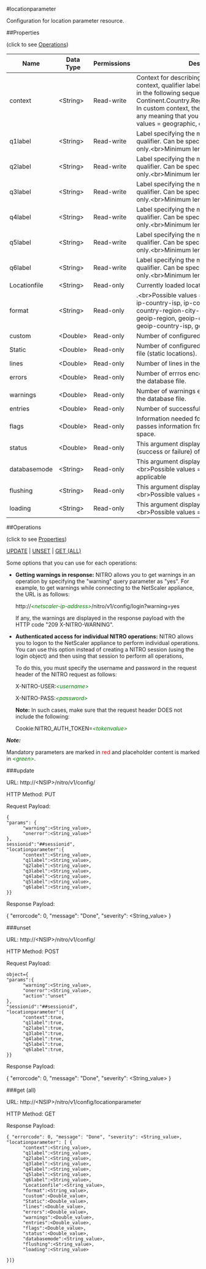 #locationparameter

Configuration for location parameter resource.


##Properties 
<span>(click to see [Operations](#operations))</span>


<table><thead><tr><th>Name</th><th> Data Type</th><th> Permissions</th><th>Description</th></tr></thead><tbody><tr><td>context</td><td>&lt;String></td><td>Read-write</td><td>Context for describing locations. In geographic context, qualifier labels are assigned by default in the following sequence: Continent.Country.Region.City.ISP.Organization. In custom context, the qualifiers labels can have any meaning that you designate.&lt;br>Possible values = geographic, custom</td><tr><tr><td>q1label</td><td>&lt;String></td><td>Read-write</td><td>Label specifying the meaning of the first qualifier. Can be specified for custom context only.&lt;br>Minimum length = 1</td><tr><tr><td>q2label</td><td>&lt;String></td><td>Read-write</td><td>Label specifying the meaning of the second qualifier. Can be specified for custom context only.&lt;br>Minimum length = 1</td><tr><tr><td>q3label</td><td>&lt;String></td><td>Read-write</td><td>Label specifying the meaning of the third qualifier. Can be specified for custom context only.&lt;br>Minimum length = 1</td><tr><tr><td>q4label</td><td>&lt;String></td><td>Read-write</td><td>Label specifying the meaning of the fourth qualifier. Can be specified for custom context only.&lt;br>Minimum length = 1</td><tr><tr><td>q5label</td><td>&lt;String></td><td>Read-write</td><td>Label specifying the meaning of the fifth qualifier. Can be specified for custom context only.&lt;br>Minimum length = 1</td><tr><tr><td>q6label</td><td>&lt;String></td><td>Read-write</td><td>Label specifying the meaning of the sixth qualifier. Can be specified for custom context only.&lt;br>Minimum length = 1</td><tr><tr><td>Locationfile</td><td>&lt;String></td><td>Read-only</td><td>Currently loaded location database file.</td><tr><tr><td>format</td><td>&lt;String></td><td>Read-only</td><td>.&lt;br>Possible values = netscaler, ip-country, ip-country-isp, ip-country-region-city, ip-country-region-city-isp, geoip-country, geoip-region, geoip-city, geoip-country-org, geoip-country-isp, geoip-city-isp-org</td><tr><tr><td>custom</td><td>&lt;Double></td><td>Read-only</td><td>Number of configured custom locations.</td><tr><tr><td>Static</td><td>&lt;Double></td><td>Read-only</td><td>Number of configured locations in the database file (static locations).</td><tr><tr><td>lines</td><td>&lt;Double></td><td>Read-only</td><td>Number of lines in the databse files.</td><tr><tr><td>errors</td><td>&lt;Double></td><td>Read-only</td><td>Number of errros encountered while reading the database file.</td><tr><tr><td>warnings</td><td>&lt;Double></td><td>Read-only</td><td>Number of warnings encountered while reading the database file.</td><tr><tr><td>entries</td><td>&lt;Double></td><td>Read-only</td><td>Number of successfully added entries.</td><tr><tr><td>flags</td><td>&lt;Double></td><td>Read-only</td><td>Information needed for display. This argument passes information from the kernel to the user space.</td><tr><tr><td>status</td><td>&lt;Double></td><td>Read-only</td><td>This argument displays when the status (success or failure) of database loading.</td><tr><tr><td>databasemode</td><td>&lt;String></td><td>Read-only</td><td>This argument displays the database mode.&lt;br>Possible values = File, Internal, Not applicable</td><tr><tr><td>flushing</td><td>&lt;String></td><td>Read-only</td><td>This argument displays the state of flushing.&lt;br>Possible values = In progress, Idle</td><tr><tr><td>loading</td><td>&lt;String></td><td>Read-only</td><td>This argument displays the state of loading.&lt;br>Possible values = In progress, Idle</td><tr></tbody></table>
##Operations 
<span>(click to see [Properties](#properties))</span>


[UPDATE](#update) | [UNSET](#unset) | [GET (ALL)](#get-(all))


Some options that you can use for each operations:
<ul><li><p><b>Getting warnings in response:</b> NITRO allows you to get warnings in an operation by specifying the "warning" query parameter as "yes". For example, to get warnings while connecting to the NetScaler appliance, the URL is as follows:</p><p>http://<span style="color:green;font-style:italic;">&lt;netscaler-ip-address&gt;</span>/nitro/v1/config/login?warning=yes</p><p>If any, the warnings are displayed in the response payload with the HTTP code "209 X-NITRO-WARNING".</p></li><li><p><b>Authenticated access for individual NITRO operations:</b> NITRO allows you to logon to the NetScaler appliance to perform individual operations. You can use this option instead of creating a NITRO session (using the login object) and then using that session to perform all operations,</p><p>To do this, you must specify the username and password in the request header of the NITRO request as follows:</p><p>X-NITRO-USER:<span style="color:green;font-style:italic;">&lt;username&gt;</span></p><p>X-NITRO-PASS:<span style="color:green;font-style:italic;">&lt;password&gt;</span></p><p><b>Note:</b> In such cases, make sure that the request header DOES not include the following:</p><p>Cookie:NITRO_AUTH_TOKEN=<span style="color:green;font-style:italic;">&lt;tokenvalue&gt;</span></p></li></ul>



***Note:*** 
Mandatory parameters are marked in <span style="color:#FF0000;">red</span> and placeholder content is marked in <span style="color:green;font-style:italic">&lt;green&gt;</span>.

###update



URL: http://&lt;NSIP&gt;/nitro/v1/config/
HTTP Method: PUT
Request Payload: ```{"params": {      "warning":<String_value>,      "onerror":<String_value>"},sessionid":"##sessionid","locationparameter":{      "context":<String_value>,      "q1label":<String_value>,      "q2label":<String_value>,      "q3label":<String_value>,      "q4label":<String_value>,      "q5label":<String_value>,      "q6label":<String_value>,}}```
Response Payload: 
{ "errorcode": 0, "message": "Done", "severity": <String_value> }


###unset



URL: http://&lt;NSIP&gt;/nitro/v1/config/
HTTP Method: POST
Request Payload: ```object={"params":{      "warning":<String_value>,      "onerror":<String_value>,      "action":"unset"},"sessionid":"##sessionid","locationparameter":{      "context":true,      "q1label":true,      "q2label":true,      "q3label":true,      "q4label":true,      "q5label":true,      "q6label":true,}}```
Response Payload: 
{ "errorcode": 0, "message": "Done", "severity": <String_value> }


###get (all)



URL: http://&lt;NSIP&gt;/nitro/v1/config/locationparameter
HTTP Method: GET
Response Payload: ```{ "errorcode": 0, "message": "Done", "severity": <String_value>, "locationparameter": [ {      "context":<String_value>,      "q1label":<String_value>,      "q2label":<String_value>,      "q3label":<String_value>,      "q4label":<String_value>,      "q5label":<String_value>,      "q6label":<String_value>,      "Locationfile":<String_value>,      "format":<String_value>,      "custom":<Double_value>,      "Static":<Double_value>,      "lines":<Double_value>,      "errors":<Double_value>,      "warnings":<Double_value>,      "entries":<Double_value>,      "flags":<Double_value>,      "status":<Double_value>,      "databasemode":<String_value>,      "flushing":<String_value>,      "loading":<String_value>}]}```



